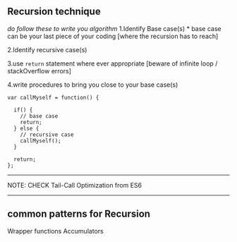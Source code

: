 ## Recursion technique

_do follow these to write you algorithm_
1.Identify Base case(s)
        * base case can be your last piece of your coding [where the recursion has to reach]

2.Identify recursive case(s)

3.use `return` statement where ever appropriate [beware of infinite loop / stackOverflow errors]

4.write procedures to bring you close to your base case(s)

```
var callMyself = function() {

  if() {
    // base case
    return;
  } else {
    // recursive case
    callMyself();
  }
    
  return;
};
```


---
NOTE: CHECK Tail-Call Optimization from ES6

---

## common patterns for Recursion
Wrapper functions
Accumulators
